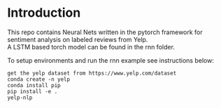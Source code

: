 # Introduction
This repo contains Neural Nets written in the pytorch framework for sentiment analysis on labeled reviews from Yelp.  
A LSTM based torch model can be found in the rnn folder. 

To setup environments and run the rnn example see instructions below:  

```
get the yelp dataset from https://www.yelp.com/dataset
conda create -n yelp  
conda install pip  
pip install -e .  
yelp-nlp
```

